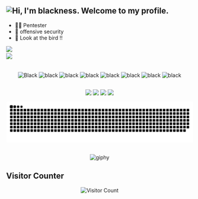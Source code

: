 ## <img src="https://readme-typing-svg.demolab.com?font=Roboto&size=24&pause=1000&color=C9D1D9&multiline=true&width=460&lines=Hi%2C+I'm+blackness.+Welcome+to+my+profile." alt="Hi, I'm blackness. Welcome to my profile." />

- 👨‍💻 Pentester
- 🖤 offensive security
- 👻 Look at the bird !!

<div>
  
  ![](https://github-readme-stats.vercel.app/api?username=blacknesses&theme=tokyonight&hide_border=false&include_all_commits=true&count_private=false)<br/>
  <img width="42%" src="https://github-readme-stats.vercel.app/api/top-langs/?username=blacknesses&layout=compact&langs_count=8&theme=tokyonight&hide="/>
 </a>
</div>
  

<div align="center" style="display: inline_block"><br>
  <img align="center" alt="Black" height="30" width="40" src="https://cdn.jsdelivr.net/gh/devicons/devicon/icons/linux/linux-original.svg">
  <img align="center" alt="black" height="30" width="40" src="https://cdn.jsdelivr.net/gh/devicons/devicon/icons/bash/bash-original.svg">
  <img align="center" alt="black" height="32" width="42" src="https://cdn.jsdelivr.net/gh/devicons/devicon/icons/debian/debian-plain-wordmark.svg">
  <img align="center" alt="black" height="30" width="40" src="https://cdn.jsdelivr.net/gh/devicons/devicon/icons/putty/putty-original.svg">
  <img align="center" alt="black" height="32" width="42" src="https://cdn.jsdelivr.net/gh/devicons/devicon/icons/python/python-original.svg">
  <img align="center" alt="black" height="32" width="42" src="https://cdn.jsdelivr.net/gh/devicons/devicon/icons/raspberrypi/raspberrypi-original.svg">
  <img align="center" alt="black" height="32" width="42" src="https://cdn.jsdelivr.net/gh/devicons/devicon/icons/grafana/grafana-original.svg">
  <img align="center" alt="black" height="32" width="40" src="https://cdn.jsdelivr.net/gh/devicons/devicon/icons/ssh/ssh-original.svg">
  
</div>
  
##

<div align="center">
  <a href="https://www.instagram.com/blackness.io/" target="_blank"><img src="https://img.shields.io/badge/Instagram-E4405F?style=for-the-badge&logo=instagram&logoColor=white"
target="_blank"></a>
  <a href="https://www.linkedin.com/in/fabio-junior-2b0040190/" target="_blank"><img src="https://img.shields.io/badge/LinkedIn-0077B5?style=for-the-badge&logo=linkedin&logoColor=white"
target="_blank"></a> 
  <a href="https://www.udemy.com/user/fabio-henrique-166/" target="_blank"><img src="https://img.shields.io/badge/Udemy-EC5252?style=for-the-badge&logo=Udemy&logoColor=white"
target="_blank"></a>       
  <a href="https://discord.gg/xBkaKATxT6" target="_blank"><img src="https://img.shields.io/badge/Discord-7289DA?style=for-the-badge&logo=discord&logoColor=white"
target="_blank"></a>       
  
   ![Snake animation](https://github.com/blacknesses/blacknesses/blob/output/github-contribution-grid-snake.svg)
##
   ![giphy](https://user-images.githubusercontent.com/96961178/234770652-1be88cd1-9481-4139-aa88-d1c5ab741251.gif)
  
</div>
  
## Visitor Counter
<div align="center">



![Visitor Count](https://profile-counter.glitch.me/{blacknesses}/count.svg)
</div>
